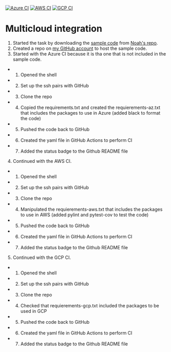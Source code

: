 [![Azure CI](https://github.com/rolozanod/azurecloud/actions/workflows/main.yml/badge.svg)](https://github.com/rolozanod/azurecloud/actions/workflows/main.yml)
[![AWS CI](https://github.com/rolozanod/azurecloud/actions/workflows/main_aws.yml/badge.svg)](https://github.com/rolozanod/azurecloud/actions/workflows/main_aws.yml)
[![GCP CI](https://github.com/rolozanod/azurecloud/actions/workflows/main_gcp.yml/badge.svg)](https://github.com/rolozanod/azurecloud/actions/workflows/main_gcp.yml)

# Multicloud integration

1. Started the task by downloading the [sample code](https://github.com/noahgift/github-actions-demo) from [Noah's repo](https://github.com/noahgift).
2. Created a repo on [my GitHub account](https://github.com/rolozanod) to host the sample code.
3. Started with the Azure CI because it is tha one that is not included in the sample code.
  - 1. Opened the shell
  - 2. Set up the ssh pairs with GitHub
  - 3. Clone the repo
  - 4. Copied the requirements.txt and created the requierements-az.txt that includes the packages to use in Azure (added black to format the code)
  - 5. Pushed the code back to GitHub
  - 6. Created the yaml file in GitHub Actions to perform CI
  - 7. Added the status badge to the Github README file
4. Continued with the AWS CI.
  - 1. Opened the shell
  - 2. Set up the ssh pairs with GitHub
  - 3. Clone the repo
  - 4. Manipulated the requierements-aws.txt that includes the packages to use in AWS (added pylint and pytest-cov to test the code)
  - 5. Pushed the code back to GitHub
  - 6. Created the yaml file in GitHub Actions to perform CI
  - 7. Added the status badge to the Github README file
5. Continued with the GCP CI.
  - 1. Opened the shell
  - 2. Set up the ssh pairs with GitHub
  - 3. Clone the repo
  - 4. Checked that requierements-gcp.txt included the packages to be used in GCP
  - 5. Pushed the code back to GitHub
  - 6. Created the yaml file in GitHub Actions to perform CI
  - 7. Added the status badge to the Github README file
